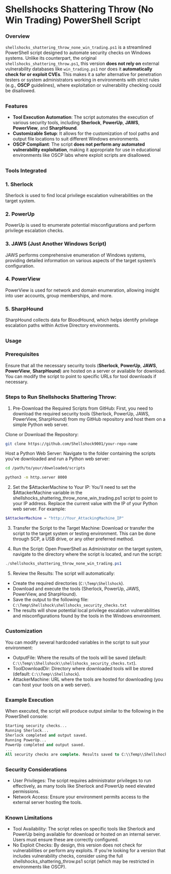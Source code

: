 # Shellshocks Shattering Throw (No Win Trading) PowerShell Script

### Overview

`shellshocks_shattering_throw_none_win_trading.ps1` is a streamlined PowerShell script designed to automate security checks on Windows systems.
Unlike its counterpart, the original `shellshocks_shattering_throw.ps1`, this version **does not rely on** external vulnerability databases like `win_trading.ps1` nor does it **automatically check for or exploit CVEs**.
This makes it a safer alternative for penetration testers or system administrators working in environments with strict rules (e.g., **OSCP** guidelines), where exploitation or vulnerability checking could be disallowed.

##
### Features

- **Tool Execution Automation**: The script automates the execution of various security tools, including **Sherlock**, **PowerUp**, **JAWS**, **PowerView**, and **SharpHound**.
- **Customizable Setup**: It allows for the customization of tool paths and output file locations to suit different Windows environments.
- **OSCP Compliant**: The script **does not perform any automated vulnerability exploitation**, making it appropriate for use in educational environments like OSCP labs where exploit scripts are disallowed.

##
### Tools Integrated

### 1. **Sherlock**
Sherlock is used to find local privilege escalation vulnerabilities on the target system.

### 2. **PowerUp**
PowerUp is used to enumerate potential misconfigurations and perform privilege escalation checks.

### 3. **JAWS (Just Another Windows Script)**
JAWS performs comprehensive enumeration of Windows systems, providing detailed information on various aspects of the target system’s configuration.

### 4. **PowerView**
PowerView is used for network and domain enumeration, allowing insight into user accounts, group memberships, and more.

### 5. **SharpHound**
SharpHound collects data for BloodHound, which helps identify privilege escalation paths within Active Directory environments.

##
### Usage
### Prerequisites

Ensure that all the necessary security tools (**Sherlock**, **PowerUp**, **JAWS**, **PowerView**, **SharpHound**) are hosted on a server or available for download. You can modify the script to point to specific URLs for tool downloads if necessary.

##
### Steps to Run Shellshocks Shattering Throw:
1. Pre-Download the Required Scripts from GitHub:
First, you need to download the required security tools (Sherlock, PowerUp, JAWS, PowerView, SharpHound) from my GitHub repository and host them on a simple Python web server.

Clone or Download the Repository:

```bash
git clone https://github.com/Shellshock9001/your-repo-name
```
Host a Python Web Server: Navigate to the folder containing the scripts you’ve downloaded and run a Python web server:

```bash
cd /path/to/your/downloaded/scripts
```
```bash
python3 -m http.server 8000
```
2. Set the $AttackerMachine to Your IP:
You'll need to set the $AttackerMachine variable in the shellshocks_shattering_throw_none_win_trading.ps1 script to point to your IP address. Replace the current value with the IP of your Python web server. For example:

```powershell
$AttackerMachine = "http://Your_AttackingMachine_IP"
```
3. Transfer the Script to the Target Machine:
Download or transfer the script to the target system or testing environment. This can be done through SCP, a USB drive, or any other preferred method.

4. Run the Script:
Open PowerShell as Administrator on the target system, navigate to the directory where the script is located, and run the script:

```powershell
./shellshocks_shattering_throw_none_win_trading.ps1
```
5. Review the Results:
The script will automatically:
- Create the required directories (`C:\Temp\Shellshock`).
- Download and execute the tools (Sherlock, PowerUp, JAWS, PowerView, and SharpHound).
- Save the output to the following file:
`C:\Temp\Shellshock\shellshocks_security_checks.txt`
- The results will show potential local privilege escalation vulnerabilities and misconfigurations found by the tools in the Windows environment.

##
### Customization
You can modify several hardcoded variables in the script to suit your environment:

- OutputFile: Where the results of the tools will be saved (default: `C:\\Temp\\Shellshock\\shellshocks_security_checks.txt`).
- ToolDownloadDir: Directory where downloaded tools will be stored (default: `C:\\Temp\\Shellshock`).
- AttackerMachine: URL where the tools are hosted for downloading (you can host your tools on a web server).

##
### Example Execution
When executed, the script will produce output similar to the following in the PowerShell console:
```sql
Starting security checks...
Running Sherlock...
Sherlock completed and output saved.
Running PowerUp...
PowerUp completed and output saved.
...
All security checks are complete. Results saved to C:\\Temp\\Shellshock\\shellshocks_security_checks.txt.
```
##
### Security Considerations
- User Privileges: The script requires administrator privileges to run effectively, as many tools like Sherlock and PowerUp need elevated permissions.
- Network Access: Ensure your environment permits access to the external server hosting the tools.

##
### Known Limitations
- Tool Availability: The script relies on specific tools like Sherlock and PowerUp being available for download or hosted on an internal server. Users must ensure these are correctly configured.
- No Exploit Checks: By design, this version does not check for vulnerabilities or perform any exploits. If you're looking for a version that includes vulnerability checks, consider using the full shellshocks_shattering_throw.ps1 script (which may be restricted in environments like OSCP).
